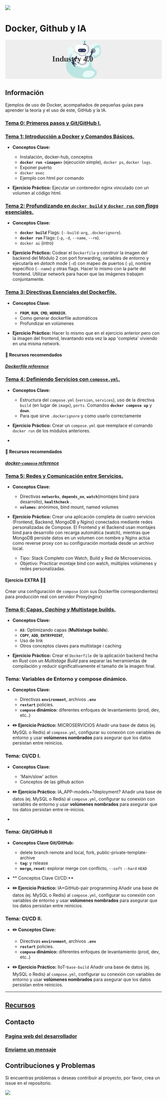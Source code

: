 <img src="https://user-images.githubusercontent.com/73097560/115834477-dbab4500-a447-11eb-908a-139a6edaec5c.gif">

# Docker, Github y IA
<a href="https://github.com/SKRTEEEEEE/upc">
<div align="center">
  <img  src="https://github.com/SKRTEEEEEE/upc/blob/main/Pictures/banner_robot.svg"
       alt="banner" />
</div>
</a>

## Información
Ejemplos de uso de Docker, acompañados de pequeñas guías para aprender la teoría y el uso de este, GitHub y la IA.


### [**Tema 0:** Primeros pasos y Git/GitHub I.](start.md)
### [**Tema 1:** Introducción a Docker y Comandos Básicos.](./1-intro/README.md)
* **Conceptos Clave:** 
  * Instalación, docker-hub, conceptos
  * **`docker run <imagen>`** (ejecución simple), `docker ps`, `docker logs`.
  * Exponer puerto
  * `docker exec`
  * Ejemplo con html por comando

* **Ejercicio Práctico:** Ejecutar un contenedor nginx vinculado con un volumen al código html.

### [**Tema 2:** Profundizando en **`docker build`** y **`docker run`** con *flags* esenciales.](./2-dockerfile/backend.md)
* **Conceptos Clave:**
    * **`docker build`** Flags: (`--build-arg`, `.dockerignore`).
    * **`docker run`** Flags: (`-p`, `-d`, `--name`, `--rm`).
    * `docker ai` (intro)

  
* **Ejercicio Práctico:** Codear el `Dockerfile` y construir la imagen del backend del Módulo 2 con port forwarding, variables de entorno y ejecutarla en *detach mode* (`-d`) con mapeo de puertos (`-p`), nombre específico (`--name`) y otras flags. Hacer lo mismo con la parte del frontend. Utilizar network para hacer que las imágenes trabajen conjuntamente.

### [**Tema 3:** Directivas Esenciales del **Dockerfile**.](./2-dockerfile/frontend.md)
* **Conceptos Clave:** 
  * **`FROM`**, **`RUN`**, **`CMD`**, **`WORKDIR`**.
  * Como generar dockerfile automáticos
  * Profundizar en volúmenes

* **Ejercicio Práctico:** Hacer lo mismo que en el ejercicio anterior pero con la imagen del frontend, levantando esta vez la app 'completa' viviendo en una misma network.

#### 🔎 Recursos recomendados
##### [Dockerfile reference](https://docs.docker.com/reference/dockerfile/)

### [**Tema 4:** Definiendo Servicios con **`compose.yml`**.](./2-dockerfile/compose.md)
* **Conceptos Clave:** 
  * Estructura del `compose.yml` (`version`, `services`), uso de la directiva `build` (en lugar de `image`), `ports`. Comandos **`docker compose up`** y **`down`**.
  * Para que sirve `.dockerignore` y como usarlo correctamente

* **Ejercicio Práctico:** Crear un `compose.yml` que reemplace el comando `docker run` de los módulos anteriores.
* 
#### 🔎 Recursos recomendados
##### [docker-`compose` reference](https://devhints.io/docker-compose)


### [**Tema 5:** Redes y Comunicación entre Servicios.](./2-dockerfile/development.md)
* **Conceptos Clave:** 
  * Directivas **`networks`**, **`depends_on`**, **`watch`**(montajes bind para desarrollo), **`healthcheck`** .
  * **`volumes`**: anónimos, bind mount, named volumes
  
* **Ejercicio Práctico:** Crear una aplicación completa de cuatro servicios (Frontend, Backend, MongoDB y Nginx) conectados mediante redes personalizadas de Compose. El Frontend y el Backend usan montajes bind para desarrollo con recarga automática (watch), mientras que MongoDB persiste datos en un volumen con nombre y Nginx actúa como reverse proxy con su configuración montada desde un archivo local.
  - Tipo: Stack Completo con Watch, Build y Red de Microservicios. 
  - Objetivo: Practicar montaje bind con watch, múltiples volúmenes y redes personalizadas.
  
#### Ejercicio EXTRA 🥳🥳
Crear una configuración de `compose` (con sus Dockerfile correspondientes) para producción real con servidor Proxy(nginx)

### [**Tema 6:** Capas, *Caching* y Multistage builds.](./3-multistage/README.md)
* **Conceptos Clave:** 
  * **`AS`**: Optimizando capas (**Multistage builds**).
  * **`COPY`**, **`ADD`**, **`ENTRYPOINT`**, 
  * Uso de link
  * Otros conceptos claves para multistage i caching
  
* **Ejercicio Práctico:** Crear el `Dockerfile` de la aplicación backend hecha en Rust con un *Multistage Build* para separar las herramientas de compilación y reducir significativamente el tamaño de la imagen final.

### **Tema:** Variables de Entorno y compose dinámico.
* **Conceptos Clave:** 
  * Directivas **`environment`**, archivos **`.env`**
  * **`restart`** policies.
  * **`compose` dinámico:** diferentes enfoques de levantamiento (prod, dev, etc..) 
  
* **✏️ Ejercicio Práctico:** MICROSERVICIOS Añadir una base de datos (ej. MySQL o Redis) al `compose.yml`, configurar su conexión con variables de entorno y usar **volúmenes nombrados** para asegurar que los datos persistan entre reinicios.

### **Tema:** CI/CD I.
* **Conceptos Clave:** 
  * 'Main/slow' action
  * Conceptos de las github action 
  
* **✏️ Ejercicio Práctico:** IA_APP-models+?deployment? Añadir una base de datos (ej. MySQL o Redis) al `compose.yml`, configurar su conexión con variables de entorno y usar **volúmenes nombrados** para asegurar que los datos persistan entre re-inicios.
* 
### **Tema:** Git/GitHub II 
* **Conceptos Clave Git/GitHub:** 
  * delete branch remote and local, fork, public-private-template-archive
  * **`tag`:** y release
  * **`merge`, `reset`:** explorar merge con conflicto, `--soft` `--hard` `HEAD`
* ** Conceptos Clave CI/CD:** 

  
* **✏️ Ejercicio Práctico:** IA+GitHub-pair programming Añadir una base de datos (ej. MySQL o Redis) al `compose.yml`, configurar su conexión con variables de entorno y usar **volúmenes nombrados** para asegurar que los datos persistan entre reinicios.
### **Tema:** CI/CD II.
* **✏️ Conceptos Clave:** 
  * Directivas **`environment`**, archivos **`.env`**
  * **`restart`** policies.
  * **`compose` dinámico:** diferentes enfoques de levantamiento (prod, dev, etc..) 
  
* **✏️ Ejercicio Práctico:** IIoT-`base-build` Añadir una base de datos (ej. MySQL o Redis) al `compose.yml`, configurar su conexión con variables de entorno y usar **volúmenes nombrados** para asegurar que los datos persistan entre reinicios.
---



## [Recursos](https://github.com/SKRTEEEEEE/markdowns)

## Contacto

### [Pagina web del desarrollador](https://profile-skrt.vercel.app)
### [Envíame un mensaje](mailto:adanreh.m@gmail.com)

## Contribuciones y Problemas

Si encuentras problemas o deseas contribuir al proyecto, por favor, crea un issue en el repositorio.

<img src="https://user-images.githubusercontent.com/73097560/115834477-dbab4500-a447-11eb-908a-139a6edaec5c.gif">